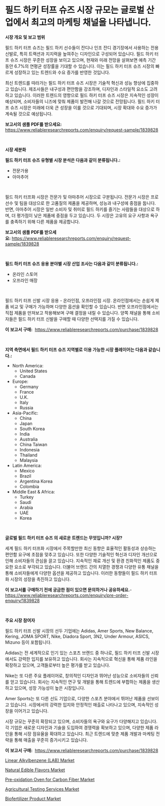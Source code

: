 <p><h1>필드 하키 터프 슈즈 시장 규모는 글로벌 산업에서 최고의 마케팅 채널을 나타냅니다.</h1></p><p><strong>시장 개요 및 보고 범위</strong></p>
<p><p>필드 하키 터프 슈즈는 필드 하키 선수들이 잔디나 인조 잔디 경기장에서 사용하는 전용 신발로, 특히 트랙션과 지지력을 높여주는 디자인으로 구성되어 있습니다. 필드 하키 터프 슈즈 시장은 꾸준한 성장을 보이고 있으며, 현재와 미래 전망을 살펴보면 예측 기간 동안 6.7%의 연평균 성장률을 기대할 수 있습니다. 이는 필드 하키 터프 슈즈 시장의 빠르게 성장하고 있는 트렌드와 수요 증가를 반영한 것입니다.</p><p>최신 트렌드를 따라가는 필드 하키 터프 슈즈 시장은 기술적 혁신과 성능 향상에 집중하고 있습니다. 제조사들은 내구성과 편안함을 강조하며, 디자인과 스타일적 요소도 고려하고 있습니다. 이러한 트렌드의 영향으로 필드 하키 터프 슈즈 시장은 지속적인 성장이 예상되며, 소비자들의 니즈에 맞춰 제품이 발전해 나갈 것으로 전망됩니다. 필드 하키 터프 슈즈 시장은 미래에 더욱 큰 성장을 이룰 것으로 기대되며, 시장 확대와 수요 증가가 계속될 것으로 예상됩니다.</p></p>
<p><strong>보고서의 샘플 PDF를 받으세요:</strong> <a href="https://www.reliableresearchreports.com/enquiry/request-sample/1839828">https://www.reliableresearchreports.com/enquiry/request-sample/1839828</a></p>
<p>&nbsp;</p>
<p><strong>시장 세분화</strong></p>
<p><strong>필드 하키 터프 슈즈 유형별 시장 분석은 다음과 같이 분류됩니다.:</strong></p>
<p><ul><li>전문가용</li><li>아마추어</li></ul></p>
<p>&nbsp;</p>
<p><p>필드 하키 터프화 시장은 전문가 및 아마추어 시장으로 구분됩니다. 전문가 시장은 프로 선수 및 팀을 대상으로 한 고품질의 제품을 제공하며, 성능과 내구성에 중점을 둡니다. 반면, 아마추어 시장은 일반 소비자 및 취미로 필드 하키를 즐기는 사람들을 대상으로 하며, 더 평가점이 낮은 제품에 중점을 두고 있습니다. 두 시장은 고유의 요구 사항과 욕구를 충족하기 위해 다른 제품을 제공합니다.</p></p>
<p><strong>보고서의 샘플 PDF를 받으세요:</strong>&nbsp;<a href="https://www.reliableresearchreports.com/enquiry/request-sample/1839828">https://www.reliableresearchreports.com/enquiry/request-sample/1839828</a></p>
<p>&nbsp;</p>
<p><strong> 필드 하키 터프 슈즈 응용 분야별 시장 산업 조사는 다음과 같이 분류됩니다.:</strong></p>
<p><ul><li>온라인 스토어</li><li>오프라인 매장</li></ul></p>
<p>&nbsp;</p>
<p><p>필드 하키 터프 신발 시장 응용 - 온라인점, 오프라인점 시장. 온라인점에서는 손쉽게 제품 비교 및 구매가 가능하며 다양한 옵션을 확인할 수 있습니다. 반면 오프라인점에서는 직접 제품을 만져보고 착용해보며 구매 결정을 내릴 수 있습니다. 양쪽 채널을 통해 소비자들은 필드 하키 터프 신발을 구매할 때 다양한 선택지를 가질 수 있습니다.</p></p>
<p><strong>이 보고서 구매:</strong>&nbsp; <a href="https://www.reliableresearchreports.com/purchase/1839828">https://www.reliableresearchreports.com/purchase/1839828</a></p>
<p>&nbsp;</p>
<p><strong>지역 측면에서 필드 하키 터프 슈즈 지역별로 이용 가능한 시장 플레이어는 다음과 같습니다.:</strong></p>
<p><ul>
    <li>
        North America:
        <ul>
            <li>United States</li>
            <li>Canada</li>
        </ul>
    </li>
    <li>
        Europe:
        <ul>
            <li>Germany</li>
            <li>France</li>
            <li>U.K.</li>
            <li>Italy</li>
            <li>Russia</li>
        </ul>
    </li>
    <li>
        Asia-Pacific:
        <ul>
            <li>China</li>
            <li>Japan</li>
            <li>South Korea</li>
            <li>India</li>
            <li>Australia</li>
            <li>China Taiwan</li>
            <li>Indonesia</li>
            <li>Thailand</li>
            <li>Malaysia</li>
        </ul>
    </li>
    <li>
        Latin America:
        <ul>
            <li>Mexico</li>
            <li>Brazil</li>
            <li>Argentina Korea</li>
            <li>Colombia</li>
        </ul>
    </li>
    <li>
        Middle East & Africa:
        <ul>
            <li>Turkey</li>
            <li>Saudi</li>
            <li>Arabia</li>
            <li>UAE</li>
            <li>Korea</li>
        </ul>
    </li>
    </ul></p>
<p>&nbsp;</p>
<p><strong>글로벌 필드 하키 터프 슈즈 의 새로운 트렌드는 무엇입니까? 시장?</strong></p>
<p><p>세계 필드 하키 터프화 시장에서 주목할만한 최신 동향은 효율적인 활동성과 상승하는 편안함 요구에 초점을 맞추고 있습니다. 또한 다양한 기술적인 혁신과 디자인 개선으로 인해 소비자들의 관심을 끌고 있습니다. 지속적인 재료 개선 및 환경 친화적인 제품도 중요한 요소로 부각되고 있습니다. 더불어 브랜드 간의 치열한 경쟁과 다양한 유통 채널을 통해 소비자들에게 다양한 옵션을 제공하고 있습니다. 이러한 동향들이 필드 하키 터프화 시장의 성장을 촉진하고 있습니다.</p></p>
<p><strong>이 보고서를 구매하기 전에 궁금한 점이 있으면 문의하거나 공유하세요.</strong>- <a href="https://www.reliableresearchreports.com/enquiry/pre-order-enquiry/1839828">https://www.reliableresearchreports.com/enquiry/pre-order-enquiry/1839828</a></p>
<p>&nbsp;</p>
<p><strong>주요 시장 참여자</strong></p>
<p><p>필드 하키 터프 신발 시장의 선두 기업에는 Adidas, Amer Sports, New Balance, Kering, JOMA SPORT, Nike, Diadora Sport, 3N2, Under Armour, ASICS, Mizuno 등이 포함됩니다. </p><p>Adidas는 전 세계적으로 인기 있는 스포츠 브랜드 중 하나로, 필드 하키 터프 신발 시장에서도 강력한 입지를 보유하고 있습니다. 회사는 지속적으로 혁신을 통해 제품 라인을 확장하고 있으며, 고객들로부터 높은 평가를 받고 있습니다.</p><p>Nike는 또 다른 주요 플레이어로, 창의적인 디자인과 뛰어난 성능으로 소비자들의 신뢰를 얻고 있습니다. 회사는 지속적인 연구 및 개발을 통해 트렌드에 부합하는 제품을 생산하고 있으며, 성장 가능성이 높은 시장입니다.</p><p>Amer Sports는 또 다른 선도 기업으로, 다양한 스포츠 분야에서 뛰어난 제품을 선보이고 있습니다. 시장에서의 강력한 입지와 안정적인 매출로 나타나고 있으며, 지속적인 성장을 이어가고 있습니다.</p><p>시장 규모는 꾸준히 확장되고 있으며, 소비자들의 욕구와 요구가 다양해지고 있습니다. 각 기업은 새로운 디자인과 기술을 도입하여 경쟁력을 확보하고 있으며, 다양한 제품 라인을 통해 시장 점유율을 확대하고 있습니다. 최근 트렌드에 맞춘 제품 개발과 마케팅 전략을 통해 매출을 꾸준히 증가시키고 있습니다.</p></p>
<p><strong>이 보고서 구매:</strong>&nbsp;&nbsp;<a href="https://www.reliableresearchreports.com/purchase/1839828">https://www.reliableresearchreports.com/purchase/1839828</a></p>
<p><p><a href="https://view.publitas.com/reportprime-1/linear-alkylbenzene-lab-market-centers-on-aspects-such-as-market-growth-market-share-market-opportunity-and-projected-forecasts-spanning-from-2024-to-2031/">Linear Alkylbenzene (LAB) Market</a></p><p><a href="https://issuu.com/reportprime-2/docs/natural-edible-flavors-market-size-2030.pptx">Natural Edible Flavors Market</a></p><p><a href="https://meowing-lemming-dd3.notion.site/Pre-oxidation-Oven-for-Carbon-Fiber-Market-Analysis-and-Market-Size-Global-Industry-Overview-Marke-4a43796fa77049dd93403631be530370">Pre-oxidation Oven for Carbon Fiber Market</a></p><p><a href="https://github.com/JameTravis/Market-Research-Report-List-4/blob/main/agricultural-testing-services-market.md">Agricultural Testing Services Market</a></p><p><a href="https://github.com/lataunyatinikmelvin59ilbd0dv/Market-Research-Report-List-1/blob/main/biofertilizer-product-market.md">Biofertilizer Product Market</a></p></p>
